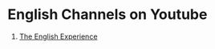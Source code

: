 # English Channels on Youtube

1. [The English Experience](https://www.youtube.com/channel/UCLM8Q_SvqJbGL1H-csp8UYw)

